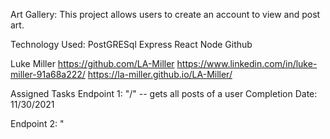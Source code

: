 Art Gallery:
  This project allows users to create an account to view and post art.
  
Technology Used:
  PostGRESql
  Express
  React
  Node
  Github
 
Luke Miller
https://github.com/LA-Miller
https://www.linkedin.com/in/luke-miller-91a68a222/
https://la-miller.github.io/LA-Miller/

Assigned Tasks
  Endpoint 1: "/" -- gets all posts of a user
    Completion Date: 11/30/2021
   
   Endpoint 2: "
  
